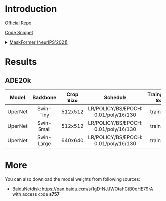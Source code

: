# Introduction

<a href="https://github.com/facebookresearch/MaskFormer">Official Repo</a>

<a href="https://github.com/SegmentationBLWX/sssegmentation/tree/main/ssseg/modules/models/maskformer">Code Snippet</a>

<details>
<summary align="left"><a href="https://arxiv.org/pdf/2107.06278.pdf">MaskFormer (NeurIPS'2021)</a></summary>

```latex
@inproceedings{cheng2021per,
    title={Per-pixel classification is not all you need for semantic segmentation},
    author={Cheng, Bowen and Schwing, Alex and Kirillov, Alexander},
    booktitle={Thirty-Fifth Conference on Neural Information Processing Systems},
    year={2021}
}
```

</details>


# Results

## ADE20k
| Model         | Backbone    | Crop Size  | Schedule                             | Train/Eval Set  | mIoU   | Download                 |
| :-:           | :-:         | :-:        | :-:                                  | :-:             | :-:    | :-:                      |
| UperNet       | Swin-Tiny   | 512x512    | LR/POLICY/BS/EPOCH: 0.01/poly/16/130 | train/val       |        | [model]() &#124; [log]() |
| UperNet       | Swin-Small  | 512x512    | LR/POLICY/BS/EPOCH: 0.01/poly/16/130 | train/val       |        | [model]() &#124; [log]() |
| UperNet       | Swin-Large  | 640x640    | LR/POLICY/BS/EPOCH: 0.01/poly/16/130 | train/val       |        | [model]() &#124; [log]() |


# More
You can also download the model weights from following sources:
- BaiduNetdisk: https://pan.baidu.com/s/1gD-NJJWOtaHCtB0qHE79rA with access code **s757**
